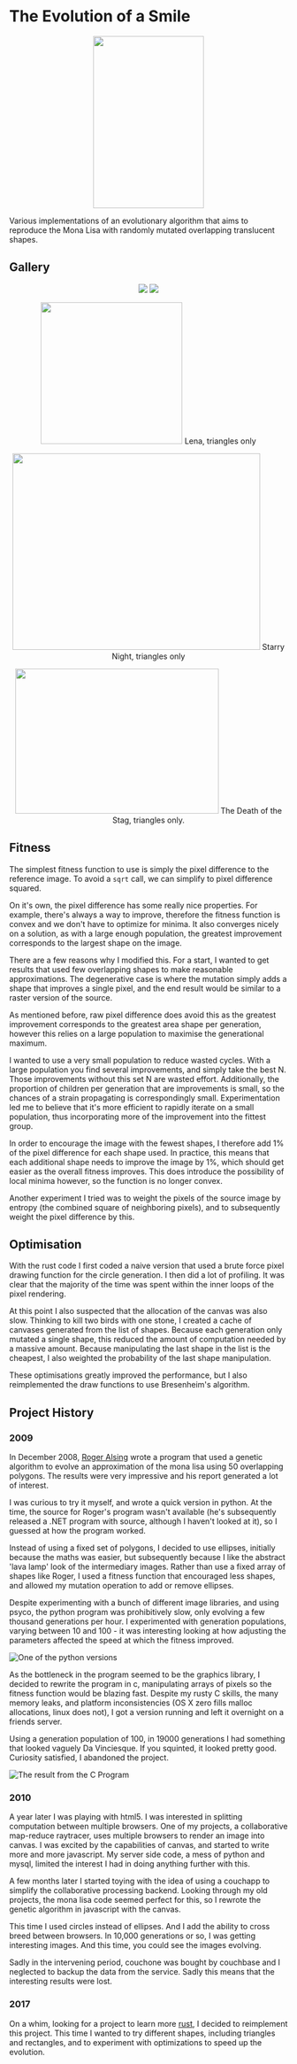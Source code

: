 # The Evolution of a Smile
<p align="center">
  <img width="200" height="311" src="./images/lisa-anim.gif">
</p>

Various implementations of an evolutionary algorithm that aims to
reproduce the Mona Lisa with randomly mutated overlapping translucent shapes.

## Gallery

<p align="center">
  <img src="./images/36m.svg">
  <img src="./images/11m-triangles-small.svg">
</p>

<p align="center">
  <img width="256" height="256" src="./images/26m-lena-tri.svg">
  Lena, triangles only
</p>

<p align="center">
  <img width="448" height="355" src="./images/36m-starry-night.svg">
  Starry Night, triangles only 
</p>

<p align="center">
  <img width="368" height="262" src="./images/18m-stag.svg">
  The Death of the Stag, triangles only.
</p>

## Fitness

The simplest fitness function to use is simply the pixel difference to the
reference image. To avoid a `sqrt` call, we can simplify to pixel difference
squared.

On it's own, the pixel difference has some really nice properties. For example,
there's always a way to improve, therefore the fitness function is convex and we
don't have to optimize for minima. It also converges nicely on a solution, as
with a large enough population, the greatest improvement corresponds to the
largest shape on the image.

There are a few reasons why I modified this. For a start, I wanted to get
results that used few overlapping shapes to make reasonable approximations. The
degenerative case is where the mutation simply adds a shape that improves a
single pixel, and the end result would be similar to a raster version of the
source.

As mentioned before, raw pixel difference does avoid this as the greatest
improvement corresponds to the greatest area shape per generation, however this
relies on a large population to maximise the generational maximum.

I wanted to use a very small population to reduce wasted cycles. With a large
population you find several improvements, and simply take the best N. Those
improvements without this set N are wasted effort. Additionally, the proportion
of children per generation that are improvements is small, so the chances of a
strain propagating is correspondingly small. Experimentation led me to believe
that it's more efficient to rapidly iterate on a small population, thus
incorporating more of the improvement into the fittest group.

In order to encourage the image with the fewest shapes, I therefore add 1% of
the pixel difference for each shape used. In practice, this means that each
additional shape needs to improve the image by 1%, which should get easier as
the overall fitness improves. This does introduce the possibility of local
minima however, so the function is no longer convex.

Another experiment I tried was to weight the pixels of the source image by
entropy (the combined square of neighboring pixels), and to subsequently weight 
the pixel difference by this.

## Optimisation

With the rust code I first coded a naive version that used a brute force pixel
drawing function for the circle generation. I then did a lot of profiling. It
was clear that the majority of the time was spent within the inner loops of the
pixel rendering.

At this point I also suspected that the allocation of the canvas was also slow.
Thinking to kill two birds with one stone, I created a cache of canvases
generated from the list of shapes. Because each generation only mutated a single
shape, this reduced the amount of computation needed by a massive amount.
Because manipulating the last shape in the list is the cheapest, I also weighted
the probability of the last shape manipulation.

These optimisations greatly improved the performance, but I also reimplemented
the draw functions to use Bresenheim's algorithm. 

## Project History

### 2009
In December 2008, [Roger Alsing](http://rogeralsing.com/2008/12/07/genetic-programming-evolution-of-mona-lisa/)
wrote a program that used a genetic algorithm to evolve an approximation of the
mona lisa using 50 overlapping polygons. The results were very impressive and
his report generated a lot of interest.

I was curious to try it myself, and wrote a quick version in python. At the
time, the source for Roger's program wasn't available (he's subsequently
released a .NET program with source, although I haven't looked at it), so I
guessed at how the program worked.

Instead of using a fixed set of polygons, I decided to use ellipses, initially
because the maths was easier, but subsequently because I like the abstract 'lava
lamp' look of the intermediary images. Rather than use a fixed array of shapes
like Roger, I used a fitness function that encouraged less shapes, and allowed
my mutation operation to add or remove ellipses.

Despite experimenting with a bunch of different image libraries, and using
psyco, the python program was prohibitively slow, only evolving a few thousand
generations per hour. I experimented with generation populations, varying
between 10 and 100 - it was interesting looking at how adjusting the parameters
affected the speed at which the fitness improved.

![One of the python versions](./images/mutation-64225.jpg)

As the bottleneck in the program seemed to be the graphics library, I decided to
rewrite the program in c, manipulating arrays of pixels so the fitness
function would be blazing fast. Despite my rusty C skills, the many memory
leaks, and platform inconsistencies (OS X zero fills malloc allocations, linux
does not), I got a version running and left it overnight on a friends server.

Using a generation population of 100, in 19000 generations I had something that
looked vaguely Da Vinciesque. If you squinted, it looked pretty good. Curiosity
satisfied, I abandoned the project.

![The result from the C Program](./images/19690.png)


### 2010
A year later I was playing with html5. I was interested in splitting computation
between multiple browsers. One of my projects, a collaborative map-reduce
raytracer, uses multiple browsers to render an image into canvas. I was excited by
the capabilities of canvas, and started to write more and more javascript. My
server side code, a mess of python and mysql, limited the interest I had in
doing anything further with this.

A few months later I started toying with the idea of using a couchapp to simplify
the collaborative processing backend. Looking through my old projects, the mona
lisa code seemed perfect for this, so I rewrote the genetic algorithm in
javascript with the canvas.

This time I used circles instead of ellipses. And I add the ability to cross
breed between browsers. In 10,000 generations or so, I was getting interesting
images. And this time, you could see the images evolving.

Sadly in the intervening period, couchone was bought by couchbase and I
neglected to backup the data from the service. Sadly this means that the
interesting results were lost.

### 2017

On a whim, looking for a project to learn more [rust](rust-lang.org), I decided
to reimplement this project. This time I wanted to try different shapes,
including triangles and rectangles, and to experiment with optimizations to
speed up the evolution.





